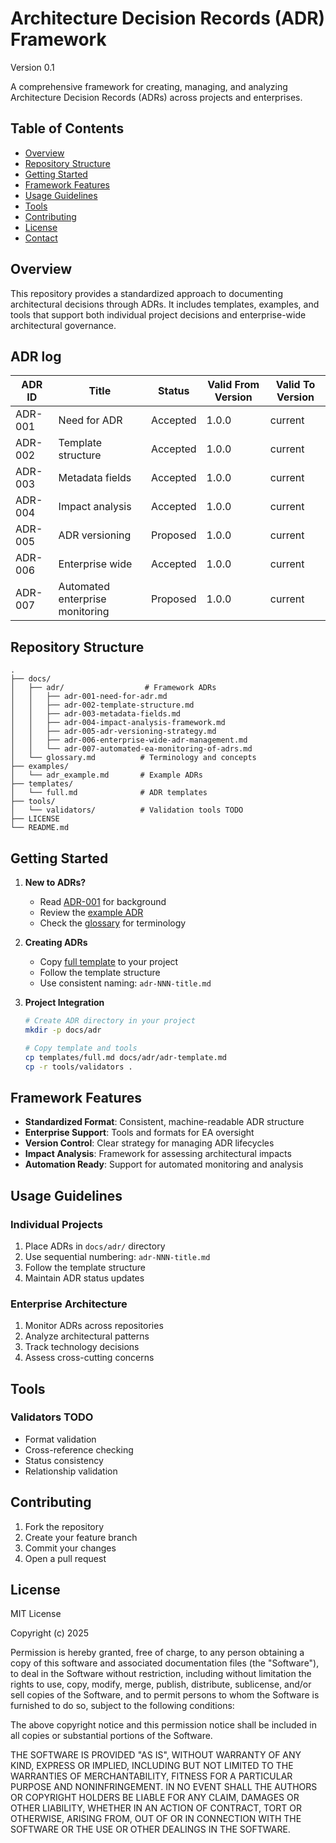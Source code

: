 # Architecture Decision Records (ADR) Framework
Version 0.1

A comprehensive framework for creating, managing, and analyzing Architecture Decision Records (ADRs) across projects and enterprises.

## Table of Contents
- [Overview](#overview)
- [Repository Structure](#repository-structure)
- [Getting Started](#getting-started)
- [Framework Features](#framework-features)
- [Usage Guidelines](#usage-guidelines)
- [Tools](#tools)
- [Contributing](#contributing)
- [License](#license)
- [Contact](#contact)

## Overview

This repository provides a standardized approach to documenting architectural decisions through ADRs. It includes templates, examples, and tools that support both individual project decisions and enterprise-wide architectural governance.

## ADR log

| ADR ID | Title | Status | Valid From Version | Valid To Version |
|--------|-------|--------|-------------------|------------------|
| ADR-001| Need for ADR  | Accepted | 1.0.0            | current          |
| ADR-002| Template structure   | Accepted | 1.0.0            | current       |
| ADR-003| Metadata fields  | Accepted | 1.0.0            | current       |
| ADR-004| Impact analysis  | Accepted | 1.0.0            | current       |
| ADR-005| ADR versioning   | Proposed | 1.0.0            | current       |
| ADR-006| Enterprise wide   | Accepted | 1.0.0            | current       |
| ADR-007| Automated enterprise monitoring | Proposed | 1.0.0            | current       |


## Repository Structure

```
.
├── docs/
│   ├── adr/                  # Framework ADRs
│   │   ├── adr-001-need-for-adr.md
│   │   ├── adr-002-template-structure.md
│   │   ├── adr-003-metadata-fields.md
│   │   ├── adr-004-impact-analysis-framework.md
│   │   ├── adr-005-adr-versioning-strategy.md
│   │   ├── adr-006-enterprise-wide-adr-management.md
│   │   └── adr-007-automated-ea-monitoring-of-adrs.md
│   └── glossary.md          # Terminology and concepts
├── examples/
│   └── adr_example.md       # Example ADRs
├── templates/
│   └── full.md              # ADR templates
├── tools/
│   └── validators/          # Validation tools TODO
├── LICENSE
└── README.md
```

## Getting Started

1. **New to ADRs?**
   - Read [ADR-001](docs/adr/adr-001-need-for-adr.md) for background
   - Review the [example ADR](examples/adr_example.md)
   - Check the [glossary](docs/glossary.md) for terminology

2. **Creating ADRs**
   - Copy [full template](templates/full.md) to your project
   - Follow the template structure
   - Use consistent naming: `adr-NNN-title.md`

3. **Project Integration**
   ```bash
   # Create ADR directory in your project
   mkdir -p docs/adr
   
   # Copy template and tools
   cp templates/full.md docs/adr/adr-template.md
   cp -r tools/validators .
   ```

## Framework Features

- **Standardized Format**: Consistent, machine-readable ADR structure
- **Enterprise Support**: Tools and formats for EA oversight
- **Version Control**: Clear strategy for managing ADR lifecycles
- **Impact Analysis**: Framework for assessing architectural impacts
- **Automation Ready**: Support for automated monitoring and analysis

## Usage Guidelines

### Individual Projects
1. Place ADRs in `docs/adr/` directory
2. Use sequential numbering: `adr-NNN-title.md`
3. Follow the template structure
4. Maintain ADR status updates

### Enterprise Architecture
1. Monitor ADRs across repositories
2. Analyze architectural patterns
3. Track technology decisions
4. Assess cross-cutting concerns

## Tools

### Validators TODO
- Format validation
- Cross-reference checking
- Status consistency
- Relationship validation

## Contributing

1. Fork the repository
2. Create your feature branch
3. Commit your changes
4. Open a pull request

## License

MIT License

Copyright (c) 2025 

Permission is hereby granted, free of charge, to any person obtaining a copy
of this software and associated documentation files (the "Software"), to deal
in the Software without restriction, including without limitation the rights
to use, copy, modify, merge, publish, distribute, sublicense, and/or sell
copies of the Software, and to permit persons to whom the Software is
furnished to do so, subject to the following conditions:

The above copyright notice and this permission notice shall be included in all
copies or substantial portions of the Software.

THE SOFTWARE IS PROVIDED "AS IS", WITHOUT WARRANTY OF ANY KIND, EXPRESS OR
IMPLIED, INCLUDING BUT NOT LIMITED TO THE WARRANTIES OF MERCHANTABILITY,
FITNESS FOR A PARTICULAR PURPOSE AND NONINFRINGEMENT. IN NO EVENT SHALL THE
AUTHORS OR COPYRIGHT HOLDERS BE LIABLE FOR ANY CLAIM, DAMAGES OR OTHER
LIABILITY, WHETHER IN AN ACTION OF CONTRACT, TORT OR OTHERWISE, ARISING FROM,
OUT OF OR IN CONNECTION WITH THE SOFTWARE OR THE USE OR OTHER DEALINGS IN THE
SOFTWARE.
